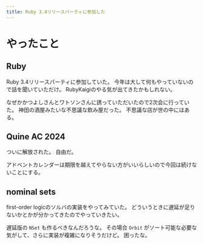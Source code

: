 ```yaml
---
title: Ruby 3.4リリースパーティに参加した
---
```


# やったこと

## Ruby

Ruby 3.4リリースパーティに参加していた。
今年は大して何もやっていないので話を聞いていただけ。
RubyKaigiのやる気が出てきたかもしれない。

なぜかかつよしさんとワトソンさんに誘っていただいたので2次会に行っていた。
神田の酒屋みたいな不思議な飲み屋だった。
不思議な店が世の中にはある。

## Quine AC 2024

ついに解放された。
自由だ。

アドベントカレンダーは期限を越えてやらない方がいいらしいので今回は続けないことにする。

## nominal sets

first-order logicのソルバの実装をやってみていた。
どういうときに遅延が足りないかとかが分かってきたのでやっていきたい。

遅延版の `NSet` も作るべきなんだろうな。
その場合 `Orbit` がソート可能な必要な気がして、さらに実装が複雑になりそうだけど。
困ったな。
